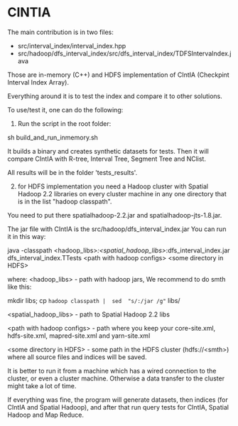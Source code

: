 CINTIA
==============

The main contribution is in two files:
- src/interval_index/interval_index.hpp
- src/hadoop/dfs_interval_index/src/dfs_interval_index/TDFSIntervaIndex.java 

Those are in-memory (C++) and HDFS implementation of CIntIA (Checkpint Interval Index Array).

Everything around it is to test the index and compare it to other solutions.

To use/test it, one can do the following:

1) Run the script in the root folder:

sh build_and_run_inmemory.sh

It builds a binary and creates synthetic datasets for tests. 
Then it will compare CIntIA with R-tree, Interval Tree, Segment Tree and NClist.

All results will be in the folder 'tests_results'.

2) for HDFS implementation you need a Hadoop cluster with Spatial Hadoop 2.2 libraries on every cluster 
machine in any one directory that is in the list "hadoop classpath". 

You need to put there spatialhadoop-2.2.jar and spatialhadoop-jts-1.8.jar. 

The jar file with CIntIA is the src/hadoop/dfs_interval_index.jar
You can run it in this way:

java -classpath &lt;hadoop_libs&gt;*:&lt;spatial_hadoop_libs&gt;*:dfs_interval_index.jar  dfs_interval_index.TTests &lt;path with hadoop configs&gt; &lt;some directory in HDFS&gt; 

where:
&lt;hadoop_libs&gt; - path with hadoop jars, We recommend to do smth like this: 

mkdir libs;  cp `hadoop classpath |  sed  "s/:/jar /g"` libs/

&lt;spatial_hadoop_libs&gt; - path to Spatial Hadoop 2.2 libs

&lt;path with hadoop configs&gt; - path where you keep your core-site.xml, hdfs-site.xml, mapred-site.xml and yarn-site.xml

&lt;some directory in HDFS&gt; - some path in the HDFS cluster (hdfs://&lt;smth&gt;) where all source files and indices will be saved.

It is better to run it from a machine which has a wired connection to the cluster, or even a cluster machine. Otherwise a data transfer to the cluster might take a lot of time. 

If everything was fine, the program will generate datasets, then indices (for CIntIA and Spatial Hadoop), 
and after that run query tests for CIntIA, Spatial Hadoop and Map Reduce. 







